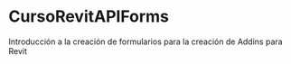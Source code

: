 # CursoRevitAPIForms
Introducción a la creación de formularios para la creación de Addins para Revit
